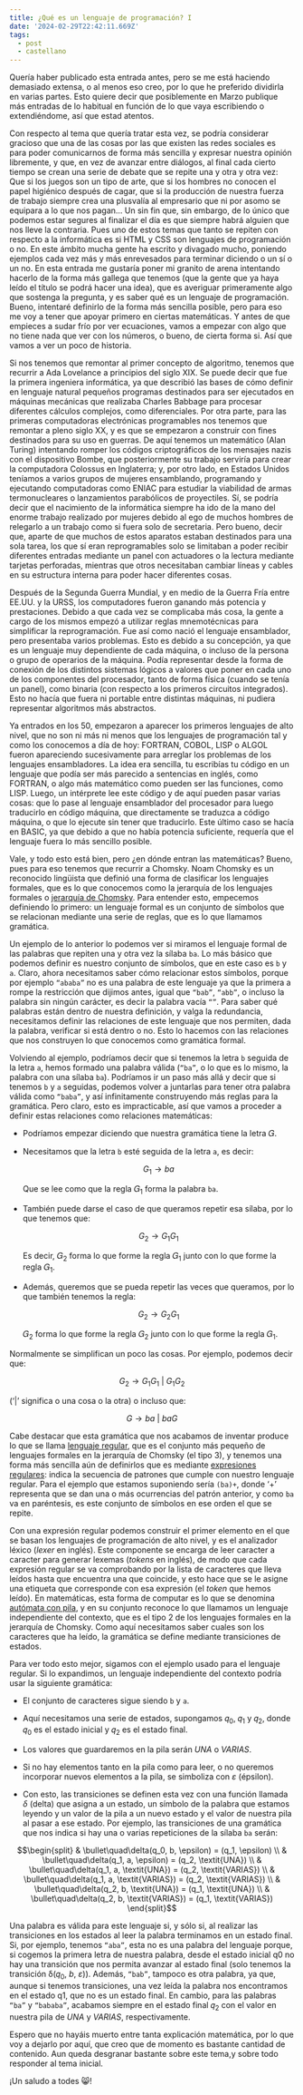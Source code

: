 ```yaml
---
title: ¿Qué es un lenguaje de programación? I
date: '2024-02-29T22:42:11.669Z'
tags:
  - post
  - castellano
---
```


Quería haber publicado esta entrada antes, pero se me está haciendo demasiado extensa, o al menos eso creo, por lo que he preferido dividirla en varias partes. Esto quiere decir que posiblemente en Marzo publique más entradas de lo habitual en función de lo que vaya escribiendo o extendiéndome, así que estad atentos.

Con respecto al tema que quería tratar esta vez, se podría considerar gracioso que una de las cosas por las que existen las redes sociales es para poder comunicarnos de forma más sencilla y expresar nuestra opinión libremente, y que, en vez de avanzar entre diálogos, al final cada cierto tiempo se crean una serie de debate que se repite una y otra y otra vez: Que si los juegos son un tipo de arte, que si los hombres no conocen el papel higiénico después de cagar, que si la producción de nuestra fuerza de trabajo siempre crea una plusvalía al empresario que ni por asomo se equipara a lo que nos pagan… Un sin fin que, sin embargo, de lo único que podemos estar segures al finalizar el día es que siempre habrá alguien que nos lleve la contraria. Pues uno de estos temas que tanto se repiten con respecto a la informática es si HTML y CSS son lenguajes de programación o no. En este ámbito mucha gente ha escrito y divagado mucho, poniendo ejemplos cada vez más y más enrevesados para terminar diciendo o un sí o un no. En esta entrada me gustaría poner mi granito de arena intentando hacerlo de la forma más gallega que tenemos (que la gente que ya haya leído el título se podrá hacer una idea), que es averiguar primeramente algo que sostenga la pregunta, y es saber qué es un lenguaje de programación. Bueno, intentaré definirlo de la forma más sencilla posible, pero para eso me voy a tener que apoyar primero en ciertas matemáticas. Y antes de que empieces a sudar frío por ver ecuaciones, vamos a empezar con algo que no tiene nada que ver con los números, o bueno, de cierta forma si. Así que vamos a ver un poco de historia.

Si nos tenemos que remontar al primer concepto de algoritmo, tenemos que recurrir a Ada Lovelance a principios del siglo XIX. Se puede decir que fue la primera ingeniera informática, ya que describió las bases de cómo definir en lenguaje natural pequeños programas destinados para ser ejecutados en máquinas mecánicas que realizaba Charles Babbage para procesar diferentes cálculos complejos, como diferenciales. Por otra parte, para las primeras computadoras electrónicas programables nos tenemos que remontar a pleno siglo XX, y es que se empezaron a construir con fines destinados para su uso en guerras. De aquí tenemos un matemático (Alan Turing) intentando romper los códigos criptográficos de los mensajes nazis con el dispositivo Bombe, que posteriormente su trabajo serviría para crear la computadora Colossus en Inglaterra; y, por otro lado, en Estados Unidos teníamos a varios grupos de mujeres ensamblando, programando y ejecutando computadoras como ENIAC para estudiar la viabilidad de armas termonucleares o lanzamientos parabólicos de proyectiles. Sí, se podría decir que el nacimiento de la informática siempre ha ido de la mano del enorme trabajo realizado por mujeres debido al ego de muchos hombres de relegarlo a un trabajo como si fuera solo de secretaria. Pero bueno, decir que, aparte de que muchos de estos aparatos estaban destinados para una sola tarea, los que sí eran reprogramables solo se limitaban a poder recibir diferentes entradas mediante un panel con actuadores o la lectura mediante tarjetas perforadas, mientras que otros necesitaban cambiar líneas y cables en su estructura interna para poder hacer diferentes cosas.

Después de la Segunda Guerra Mundial, y en medio de la Guerra Fría entre EE.UU. y la URSS, los computadores fueron ganando más potencia y prestaciones. Debido a que cada vez se complicaba más cosa, la gente a cargo de los mismos empezó a utilizar reglas mnemotécnicas para simplificar la reprogramación. Fue así como nació el lenguaje ensamblador, pero presentaba varios problemas. Esto es debido a su concepción, ya que es un lenguaje muy dependiente de cada máquina, o incluso de la persona o grupo de operarios de la máquina. Podía representar desde la forma de conexión de los distintos sistemas lógicos a valores que poner en cada uno de los componentes del procesador, tanto de forma física (cuando se tenía un panel), como binaria (con respecto a los primeros circuitos integrados). Esto no hacía que fuera ni portable entre distintas máquinas, ni pudiera representar algoritmos más abstractos.

Ya entrados en los 50, empezaron a aparecer los primeros lenguajes de alto nivel, que no son ni más ni menos que los lenguajes de programación tal y como los conocemos a día de hoy: FORTRAN, COBOL, LISP o ALGOL fueron apareciendo sucesivamente para arreglar los problemas de los lenguajes ensambladores. La idea era sencilla, tu escribías tu código en un lenguaje que podía ser más parecido a sentencias en inglés, como FORTRAN, o algo más matemático como pueden ser las funciones, como LISP. Luego, un intérprete lee este código y de aquí pueden pasar varias cosas: que lo pase al lenguaje ensamblador del procesador para luego traducirlo en código máquina, que directamente se traduzca a código máquina, o que lo ejecute sin tener que traducirlo. Este último caso se hacía en BASIC, ya que debido a que no había potencia suficiente, requería que el lenguaje fuera lo más sencillo posible.

Vale, y todo esto está bien, pero ¿en dónde entran las matemáticas? Bueno, pues para eso tenemos que recurrir a Chomsky. Noam Chomsky es un reconocido lingüista que definió una forma de clasificar los lenguajes formales, que es lo que conocemos como la jerarquía de los lenguajes formales o [jerarquía de Chomsky](https://es.wikipedia.org/wiki/Jerarqu%C3%ADa_de_Chomsky). Para entender esto, empecemos definiendo lo primero: un lenguaje formal es un conjunto de símbolos que se relacionan mediante una serie de reglas, que es lo que llamamos gramática.

Un ejemplo de lo anterior lo podemos ver si miramos el lenguaje formal de las palabras que repiten una y otra vez la sílaba `ba`. Lo más básico que podemos definir es nuestro conjunto de símbolos, que en este caso es `b` y `a`. Claro, ahora necesitamos saber cómo relacionar estos símbolos, porque por ejemplo `“ababa”` no es una palabra de este lenguaje ya que la primera a rompe la restricción que dijimos antes, igual que `“bab”`, `“abb”`, o incluso la palabra sin ningún carácter, es decir la palabra vacía `“”`. Para saber qué palabras están dentro de nuestra definición, y valga la redundancia, necesitamos definir las relaciones de este lenguaje que nos permiten, dada la palabra, verificar si está dentro o no. Esto lo hacemos con las relaciones que nos construyen lo que conocemos como gramática formal.

Volviendo al ejemplo, podríamos decir que si tenemos la letra `b` seguida de la letra `a`, hemos formado una palabra válida (`“ba”`, o lo que es lo mismo, la palabra con una sílaba `ba`). Podríamos ir un paso más allá y decir que si tenemos `b` y `a` seguidas, podemos volver a juntarlas para tener otra palabra válida como `“baba”`, y así infinitamente construyendo más reglas para la gramática. Pero claro, esto es impracticable, así que vamos a proceder a definir estas relaciones como relaciones matemáticas:

- Podríamos empezar diciendo que nuestra gramática tiene la letra 𝐺.

- Necesitamos que la letra `b` esté seguida de la letra `a`, es decir:
  ```math
  G_1 \rightarrow ba
  ```
  Que se lee como que la regla 𝐺<sub>1</sub> forma la palabra `ba`.

- También puede darse el caso de que queramos repetir esa sílaba, por lo que tenemos que:
  ```math
  G_2 \rightarrow G_1G_1
  ```
  Es decir, 𝐺<sub>2</sub> forma lo que forme la regla 𝐺<sub>1</sub> junto con lo que forme la regla 𝐺<sub>1</sub>.

- Además, queremos que se pueda repetir las veces que queramos, por lo que también tenemos la regla:
  ```math
  G_2 \rightarrow G_2G_1
  ```
  𝐺<sub>2</sub> forma lo que forme la regla 𝐺<sub>2</sub> junto con lo que forme la regla 𝐺<sub>1</sub>.

Normalmente se simplifican un poco las cosas. Por ejemplo, podemos decir que:
```math
G_2 \rightarrow G_1G_1\ |\ G_1G_2
```

(‘|’ significa o una cosa o la otra) o incluso que:
```math
G \rightarrow ba\ |\ baG
```

Cabe destacar que esta gramática que nos acabamos de inventar produce lo que se llama [lenguaje regular](https://es.wikipedia.org/wiki/Lenguaje_regular), que es el conjunto más pequeño de lenguajes formales en la jerarquía de Chomsky (el tipo 3), y tenemos una forma más sencilla aún de definirlos que es mediante [expresiones regulares](https://es.wikipedia.org/wiki/Expresi%C3%B3n_regular): indica la secuencia de patrones que cumple con nuestro lenguaje regular. Para el ejemplo que estamos suponiendo sería `(ba)+`, donde ‘+’ representa que se dan una o más ocurrencias del patrón anterior, y como `ba` va en paréntesis, es este conjunto de símbolos en ese orden el que se repite.

Con una expresión regular podemos construir el primer elemento en el que se basan los lenguajes de programación de alto nivel, y es el analizador léxico (*lexer* en inglés). Este componente se encarga de leer caracter a caracter para generar lexemas (*tokens* en inglés), de modo que cada expresión regular se va comprobando por la lista de caracteres que lleva leídos hasta que encuentra una que coincide, y esto hace que se le asigne una etiqueta que corresponde con esa expresión (el *token* que hemos leído). En matemáticas, esta forma de computar es lo que se denomina [autómata con pila](https://es.wikipedia.org/wiki/Aut%C3%B3mata_con_pila), y en su conjunto reconoce lo que llamamos un lenguaje independiente del contexto, que es el tipo 2 de los lenguajes formales en la jerarquía de Chomsky. Como aquí necesitamos saber cuales son los caracteres que ha leído, la gramática se define mediante transiciones de estados.

Para ver todo esto mejor, sigamos con el ejemplo usado para el lenguaje regular. Si lo expandimos, un lenguaje independiente del contexto podría usar la siguiente gramática:

- El conjunto de caracteres sigue siendo `b` y `a`.

- Aquí necesitamos una serie de estados, supongamos 𝑞<sub>0</sub>, 𝑞<sub>1</sub> y 𝑞<sub>2</sub>, donde 𝑞<sub>0</sub> es el estado inicial y 𝑞<sub>2</sub> es el estado final.

- Los valores que guardaremos en la pila serán *UNA* o *VARIAS*.

- Si no hay elementos tanto en la pila como para leer, o no queremos incorporar nuevos elementos a la pila, se simboliza con *ε* (épsilon).

- Con esto, las transiciones se definen esta vez con una función llamada *δ* (delta) que asigna a un estado, un símbolo de la palabra que estamos leyendo y un valor de la pila a un nuevo estado y el valor de nuestra pila al pasar a ese estado. Por ejemplo, las transiciones de una gramática que nos indica si hay una o varias repeticiones de la sílaba `ba` serán:

```math
\begin{split}
& \bullet\quad\delta(q_0, b, \epsilon) = (q_1, \epsilon) \\
& \bullet\quad\delta(q_1, a, \epsilon) = (q_2, \textit{UNA}) \\
& \bullet\quad\delta(q_1, a, \textit{UNA}) = (q_2, \textit{VARIAS}) \\
& \bullet\quad\delta(q_1, a, \textit{VARIAS}) = (q_2, \textit{VARIAS}) \\
& \bullet\quad\delta(q_2, b, \textit{UNA}) = (q_1, \textit{UNA}) \\
& \bullet\quad\delta(q_2, b, \textit{VARIAS}) = (q_1, \textit{VARIAS})
\end{split}
```

Una palabra es válida para este lenguaje si, y sólo si, al realizar las transiciones en los estados al leer la palabra terminamos en un estado final. Si, por ejemplo, tenemos `“aba”`, esta no es una palabra del lenguaje porque, si cogemos la primera letra de nuestra palabra, desde el estado inicial q0 no hay una transición que nos permita avanzar al estado final (solo tenemos la transición δ(𝑞<sub>0</sub>, *b*, *ε*)). Además, `“bab”`, tampoco es otra palabra, ya que, aunque si tenemos transiciones, una vez leída la palabra nos encontramos en el estado q1, que no es un estado final. En cambio, para las palabras `“ba”` y `“bababa”`, acabamos siempre en el estado final 𝑞<sub>2</sub> con el valor en nuestra pila de *UNA* y *VARIAS*, respectivamente.

Espero que no hayáis muerto entre tanta explicación matemática, por lo que voy a dejarlo por aquí, que creo que de momento es bastante cantidad de contenido. Aun queda desgranar bastante sobre este tema,y sobre todo responder al tema inicial.

¡Un saludo a todes 😸!